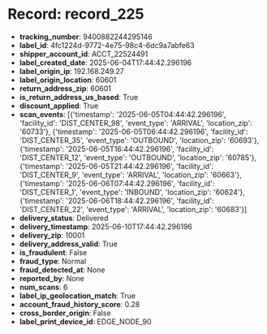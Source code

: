 # Record: record_225

- **tracking_number**: 9400882244295146
- **label_id**: 4fc1224d-9772-4e75-98c4-6dc9a7abfe63
- **shipper_account_id**: ACCT_22524491
- **label_created_date**: 2025-06-04T17:44:42.296196
- **label_origin_ip**: 192.168.249.27
- **label_origin_location**: 60601
- **return_address_zip**: 60601
- **is_return_address_us_based**: True
- **discount_applied**: True
- **scan_events**: [{'timestamp': '2025-06-05T04:44:42.296196', 'facility_id': 'DIST_CENTER_98', 'event_type': 'ARRIVAL', 'location_zip': '60733'}, {'timestamp': '2025-06-05T06:44:42.296196', 'facility_id': 'DIST_CENTER_35', 'event_type': 'OUTBOUND', 'location_zip': '60693'}, {'timestamp': '2025-06-05T16:44:42.296196', 'facility_id': 'DIST_CENTER_12', 'event_type': 'OUTBOUND', 'location_zip': '60785'}, {'timestamp': '2025-06-05T21:44:42.296196', 'facility_id': 'DIST_CENTER_9', 'event_type': 'ARRIVAL', 'location_zip': '60663'}, {'timestamp': '2025-06-06T07:44:42.296196', 'facility_id': 'DIST_CENTER_1', 'event_type': 'INBOUND', 'location_zip': '60624'}, {'timestamp': '2025-06-06T18:44:42.296196', 'facility_id': 'DIST_CENTER_22', 'event_type': 'ARRIVAL', 'location_zip': '60683'}]
- **delivery_status**: Delivered
- **delivery_timestamp**: 2025-06-10T17:44:42.296196
- **delivery_zip**: 10001
- **delivery_address_valid**: True
- **is_fraudulent**: False
- **fraud_type**: Normal
- **fraud_detected_at**: None
- **reported_by**: None
- **num_scans**: 6
- **label_ip_geolocation_match**: True
- **account_fraud_history_score**: 0.28
- **cross_border_origin**: False
- **label_print_device_id**: EDGE_NODE_90